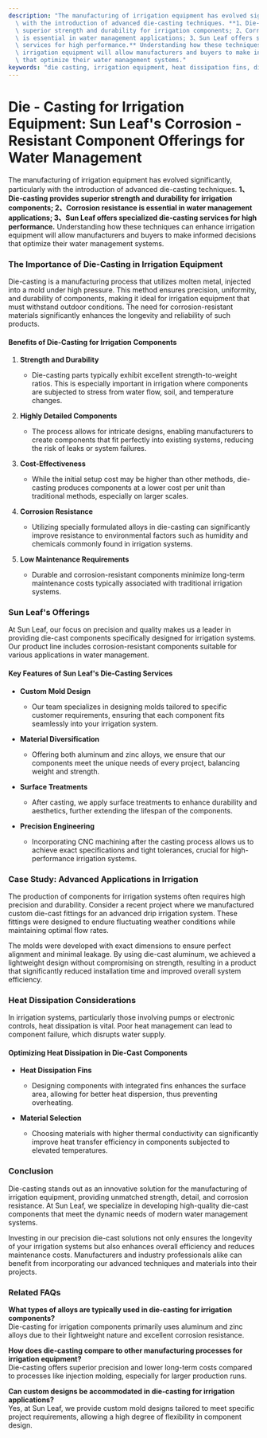 ```yaml
---
description: "The manufacturing of irrigation equipment has evolved significantly, particularly\
  \ with the introduction of advanced die-casting techniques. **1、Die-casting provides\
  \ superior strength and durability for irrigation components; 2、Corrosion resistance\
  \ is essential in water management applications; 3、Sun Leaf offers specialized die-casting\
  \ services for high performance.** Understanding how these techniques can enhance\
  \ irrigation equipment will allow manufacturers and buyers to make informed decisions\
  \ that optimize their water management systems."
keywords: "die casting, irrigation equipment, heat dissipation fins, die-cast aluminum"
---
```

# Die - Casting for Irrigation Equipment: Sun Leaf's Corrosion - Resistant Component Offerings for Water Management

The manufacturing of irrigation equipment has evolved significantly, particularly with the introduction of advanced die-casting techniques. **1、Die-casting provides superior strength and durability for irrigation components; 2、Corrosion resistance is essential in water management applications; 3、Sun Leaf offers specialized die-casting services for high performance.** Understanding how these techniques can enhance irrigation equipment will allow manufacturers and buyers to make informed decisions that optimize their water management systems.

### The Importance of Die-Casting in Irrigation Equipment

Die-casting is a manufacturing process that utilizes molten metal, injected into a mold under high pressure. This method ensures precision, uniformity, and durability of components, making it ideal for irrigation equipment that must withstand outdoor conditions. The need for corrosion-resistant materials significantly enhances the longevity and reliability of such products.

#### Benefits of Die-Casting for Irrigation Components

1. **Strength and Durability**
   - Die-casting parts typically exhibit excellent strength-to-weight ratios. This is especially important in irrigation where components are subjected to stress from water flow, soil, and temperature changes.
  
2. **Highly Detailed Components**
   - The process allows for intricate designs, enabling manufacturers to create components that fit perfectly into existing systems, reducing the risk of leaks or system failures.

3. **Cost-Effectiveness**
   - While the initial setup cost may be higher than other methods, die-casting produces components at a lower cost per unit than traditional methods, especially on larger scales.

4. **Corrosion Resistance**
   - Utilizing specially formulated alloys in die-casting can significantly improve resistance to environmental factors such as humidity and chemicals commonly found in irrigation systems.

5. **Low Maintenance Requirements**
   - Durable and corrosion-resistant components minimize long-term maintenance costs typically associated with traditional irrigation systems.

### Sun Leaf's Offerings

At Sun Leaf, our focus on precision and quality makes us a leader in providing die-cast components specifically designed for irrigation systems. Our product line includes corrosion-resistant components suitable for various applications in water management.

#### Key Features of Sun Leaf's Die-Casting Services

- **Custom Mold Design**
  - Our team specializes in designing molds tailored to specific customer requirements, ensuring that each component fits seamlessly into your irrigation system.

- **Material Diversification**
  - Offering both aluminum and zinc alloys, we ensure that our components meet the unique needs of every project, balancing weight and strength.

- **Surface Treatments**
  - After casting, we apply surface treatments to enhance durability and aesthetics, further extending the lifespan of the components.

- **Precision Engineering**
  - Incorporating CNC machining after the casting process allows us to achieve exact specifications and tight tolerances, crucial for high-performance irrigation systems.

### Case Study: Advanced Applications in Irrigation

The production of components for irrigation systems often requires high precision and durability. Consider a recent project where we manufactured custom die-cast fittings for an advanced drip irrigation system. These fittings were designed to endure fluctuating weather conditions while maintaining optimal flow rates.

The molds were developed with exact dimensions to ensure perfect alignment and minimal leakage. By using die-cast aluminum, we achieved a lightweight design without compromising on strength, resulting in a product that significantly reduced installation time and improved overall system efficiency.

### Heat Dissipation Considerations

In irrigation systems, particularly those involving pumps or electronic controls, heat dissipation is vital. Poor heat management can lead to component failure, which disrupts water supply. 

#### Optimizing Heat Dissipation in Die-Cast Components

- **Heat Dissipation Fins**
  - Designing components with integrated fins enhances the surface area, allowing for better heat dispersion, thus preventing overheating.

- **Material Selection**
  - Choosing materials with higher thermal conductivity can significantly improve heat transfer efficiency in components subjected to elevated temperatures.

### Conclusion

Die-casting stands out as an innovative solution for the manufacturing of irrigation equipment, providing unmatched strength, detail, and corrosion resistance. At Sun Leaf, we specialize in developing high-quality die-cast components that meet the dynamic needs of modern water management systems.

Investing in our precision die-cast solutions not only ensures the longevity of your irrigation systems but also enhances overall efficiency and reduces maintenance costs. Manufacturers and industry professionals alike can benefit from incorporating our advanced techniques and materials into their projects.

### Related FAQs

**What types of alloys are typically used in die-casting for irrigation components?**  
Die-casting for irrigation components primarily uses aluminum and zinc alloys due to their lightweight nature and excellent corrosion resistance.

**How does die-casting compare to other manufacturing processes for irrigation equipment?**  
Die-casting offers superior precision and lower long-term costs compared to processes like injection molding, especially for larger production runs.

**Can custom designs be accommodated in die-casting for irrigation applications?**  
Yes, at Sun Leaf, we provide custom mold designs tailored to meet specific project requirements, allowing a high degree of flexibility in component design.
